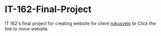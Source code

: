# IT-162-Final-Project
IT 162's final project for creating website for client 
[rukusvelo](https://rukusvelo.com/IT-162-Final-Project/index.php) br
Click the link to move website.
